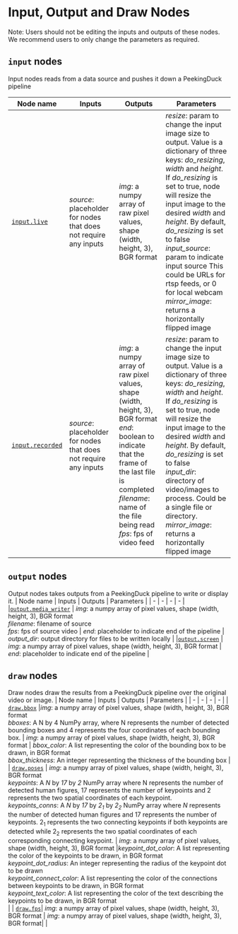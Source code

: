 # Input, Output and Draw Nodes
Note: Users should not be editing the inputs and outputs of these nodes. We recommend users to only change the parameters as required.


## `input` nodes
Input nodes reads from a data source and pushes it down a PeekingDuck pipeline

| Node name | Inputs | Outputs | Parameters |
| - | - | - | - |
| [`input.live`](../peekingduck/configs/input/live.yml)| *source*: placeholder for nodes that does not require any inputs | *img*: a numpy array of raw pixel values, shape (width, height, 3), BGR format | *resize*: param to change the input image size to output. Value is a dictionary of three keys: <i>do_resizing</i>, <i>width</i> and <i>height</i>. If <i>do_resizing</i> is set to true, node will resize the input image to the desired <i>width</i> and <i>height</i>. By default, <i>do_resizing</i> is set to false <br />  *input_source*: param to indicate input source This could be URLs for rtsp feeds, or 0 for local webcam <br /> *mirror_image*: returns a horizontally flipped image |
| [`input.recorded`](../peekingduck/configs/input/recorded.yml)| *source*: placeholder for nodes that does not require any inputs | *img*: a numpy array of raw pixel values, shape (width, height, 3), BGR format <br /> *end*: boolean to indicate that the frame of the last file is completed <br /> *filename*: name of the file being read <br /> *fps*: fps of video feed | *resize*: param to change the input image size to output. Value is a dictionary of three keys: <i>do_resizing</i>, <i>width</i> and <i>height</i>. If <i>do_resizing</i> is set to true, node will resize the input image to the desired <i>width</i> and <i>height</i>. By default, <i>do_resizing</i> is set to false <br /> *input_dir*: directory of video/images to process. Could be a single file or directory.  <br /> *mirror_image*: returns a horizontally flipped image |





## `output` nodes
Output nodes takes outputs from a PeekingDuck pipeline to write or display it.
| Node name | Inputs | Outputs | Parameters |
| - | - | - | - |
|[`output.media_writer`](../peekingduck/configs/output/media_writer.yml) | *img*: a numpy array of pixel values, shape (width, height, 3), BGR format <br /> *filename*: filename of source <br /> *fps*: fps of source video | *end*: placeholder to indicate end of the pipeline | *output_dir*: output directory for files to be written locally |
|[`output.screen`](../peekingduck/configs/output/screen.yml) | *img*: a numpy array of pixel values, shape (width, height, 3), BGR format | *end*: placeholder to indicate end of the pipeline |

## `draw` nodes
Draw nodes draw the results from a PeekingDuck pipeline over the original video or image.
| Node name | Inputs | Outputs | Parameters |
| - | - | - | - |
| [`draw.bbox`](../peekingduck/configs/draw/bbox.yml) |*img*: a numpy array of pixel values, shape (width, height, 3), BGR format <br /> *bboxes*: A N by 4 NumPy array, where N represents the number of detected bounding boxes and 4 represents the four coordinates of each bounding box. | *img*: a numpy array of pixel values, shape (width, height, 3), BGR format | *bbox_color*: A list representing the color of the bounding box to be drawn, in BGR format <br /> *bbox_thickness*: An integer representing the thickness of the bounding box |
| [`draw.poses`](../peekingduck/configs/draw/poses.yml) | *img*: a numpy array of pixel values, shape (width, height, 3), BGR format <br /> *keypoints*: A _N_ by _17_ by _2_ NumPy array where N represents the number of detected human figures, 17 represents the number of keypoints and 2 represents the two spatial coordinates of each keypoint. <br /> *keypoints_conns*: A _N_ by _17_ by _2<sub>1</sub>_ by _2<sub>2</sub>_ NumPy array where _N_ represents the number of detected human figures and 17 represents the number of keypoints. 2<sub>1</sub> represents the two connecting keypoints if both keypoints are detected while 2<sub>2</sub> represents the two spatial coordinates of each corresponding connecting keypoint. | *img*: a numpy array of pixel values, shape (width, height, 3), BGR format |*keypoint_dot_color*: A list representing the color of the keypoints to be drawn, in BGR format <br /> *keypoint_dot_radius*: An integer representing the radius of the keypoint dot to be drawn <br /> *keypoint_connect_color*: A list representing the color of the connections between keypoints to be drawn, in BGR format <br /> *keypoint_text_color*: A list representing the color of the text describing the keypoints to be drawn, in BGR format <br /> |
| [`draw.fps`](../peekingduck/configs/draw/fps.yml)| *img*: a numpy array of pixel values, shape (width, height, 3), BGR format | *img*: a numpy array of pixel values, shape (width, height, 3), BGR format| |